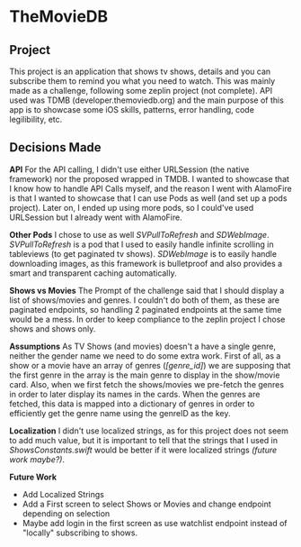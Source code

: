 # TheMovieDB

## Project
This project is an application that shows tv shows, details and you can subscribe them to remind you what you need to watch. This was mainly made as a challenge, following some zeplin project (not complete). API used was TDMB (developer.themoviedb.org) and the main purpose of this app is to showcase some iOS skills, patterns, error handling, code legilibility, etc.

## Decisions Made

**API**
For the API calling, I didn't use either URLSession (the native framework) nor the proposed wrapped in TMDB. I wanted to showcase that I know how to handle API Calls myself, and the reason I went with AlamoFire is that I wanted to showcase that I can use Pods as well (and set up a pods project). Later on, I ended up using more pods, so I could've used URLSession but I already went with AlamoFire.

**Other Pods**
I chose to use as well _SVPullToRefresh_ and _SDWebImage_. _SVPullToRefresh_ is a pod that I used to easily handle infinite scrolling in tableviews (to get paginated tv shows). _SDWebImage_ is to easily handle downloading images, as this framework is bulletproof and also provides a smart and transparent caching automatically.

**Shows vs Movies**
The Prompt of the challenge said that I should display a list of shows/movies and genres. I couldn't do both of them, as these are paginated endpoints, so handling 2 paginated endpoints at the same time would be a mess. In order to keep compliance to the zeplin project I chose shows and shows only.

**Assumptions**
As TV Shows (and movies) doesn't a have a single genre, neither the gender name we need to do some extra work. First of all, as a show or a movie have an array of genres (_[genre_id]_) we are supposing that the first genre in the array is the main genre to display in the show/movie card. Also, when we first fetch the shows/movies we pre-fetch the genres in order to later display its names in the cards. When the genres are fetched, this data is mapped into a dictionary of genres in order to efficiently get the genre name using the genreID as the key.

**Localization**
I didn't use localized strings, as for this project does not seem to add much value, but it is important to tell that the strings that I used in _ShowsConstants.swift_ would be better if it were localized strings _(future work maybe?)_. 

**Future Work**
- Add Localized Strings
- Add a First screen to select Shows or Movies and change endpoint depending on selection
- Maybe add login in the first screen as use watchlist endpoint instead of "locally" subscribing to shows.
